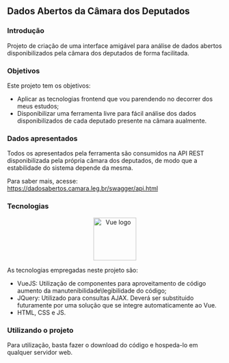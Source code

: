## Dados Abertos da Câmara dos Deputados

### Introdução

Projeto de criação de uma interface amigável para análise de dados abertos disponibilizados pela câmara dos deputados de forma facilitada.

### Objetivos

Este projeto tem os objetivos:
- Aplicar as tecnologias frontend que vou parendendo no decorrer dos meus estudos;
- Disponibilizar uma ferramenta livre para fácil análise dos dados disponibilizados de cada deputado presente na câmara aualmente.

### Dados apresentados

Todos os apresentados pela ferramenta são consumidos na API REST disponibilizada pela própria câmara dos deputados, de modo que a estabilidade do sistema depende da mesma.

Para saber mais, acesse: https://dadosabertos.camara.leg.br/swagger/api.html

### Tecnologias

<p align="center"><a href="https://vuejs.org" target="_blank"><img width="100" src="https://vuejs.org/images/logo.png" alt="Vue logo"></a></p>

As tecnologias empregadas neste projeto são:
- VueJS: Utilização de componentes para aproveitamento de código aumento da manutenibilidade\legibilidade do código;
- JQuery: Utilizado para consultas AJAX. Deverá ser substituido futuramente por uma solução que se integre automaticamente ao Vue.
- HTML, CSS e JS.


### Utilizando o projeto

Para utilização, basta fazer o download do código e hospeda-lo em qualquer servidor web.
